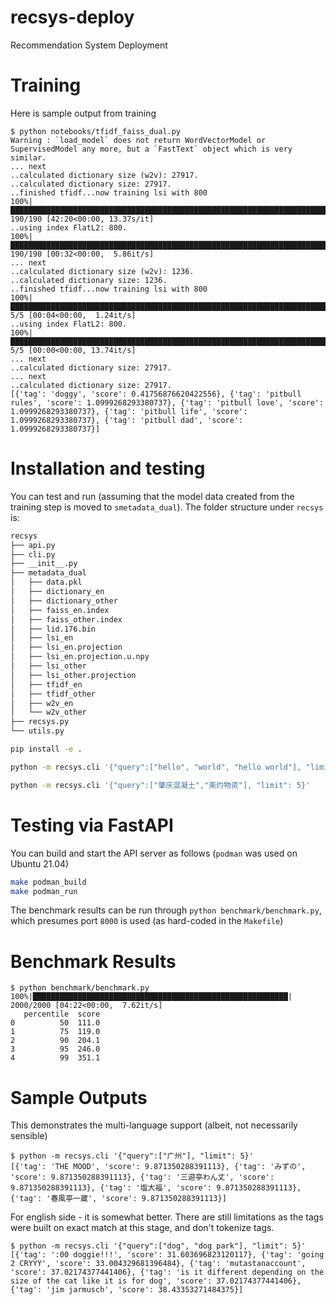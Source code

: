# recsys-deploy

Recommendation System Deployment

# Training

Here is sample output from training

```
$ python notebooks/tfidf_faiss_dual.py
Warning : `load_model` does not return WordVectorModel or SupervisedModel any more, but a `FastText` object which is very similar.
... next
..calculated dictionary size (w2v): 27917.
..calculated dictionary size: 27917.
..finished tfidf...now training lsi with 800
100%|█████████████████████████████████████████████████████████████████████████████████████████████████████| 190/190 [42:20<00:00, 13.37s/it]
..using index FlatL2: 800.
100%|█████████████████████████████████████████████████████████████████████████████████████████████████████| 190/190 [00:32<00:00,  5.86it/s]
... next
..calculated dictionary size (w2v): 1236.
..calculated dictionary size: 1236.
..finished tfidf...now training lsi with 800
100%|█████████████████████████████████████████████████████████████████████████████████████████████████████████| 5/5 [00:04<00:00,  1.24it/s]
..using index FlatL2: 800.
100%|█████████████████████████████████████████████████████████████████████████████████████████████████████████| 5/5 [00:00<00:00, 13.74it/s]
... next
..calculated dictionary size: 27917.
... next
..calculated dictionary size: 27917.
[{'tag': 'doggy', 'score': 0.41756876620422556}, {'tag': 'pitbull rules', 'score': 1.0999268293380737}, {'tag': 'pitbull love', 'score': 1.0999268293380737}, {'tag': 'pitbull life', 'score': 1.0999268293380737}, {'tag': 'pitbull dad', 'score': 1.0999268293380737}]
```

# Installation and testing

You can test and run (assuming that the model data created from the training step is moved to `smetadata_dual`). The folder structure under `recsys` is:

```sh
recsys
├── api.py
├── cli.py
├── __init__.py
├── metadata_dual
│   ├── data.pkl
│   ├── dictionary_en
│   ├── dictionary_other
│   ├── faiss_en.index
│   ├── faiss_other.index
│   ├── lid.176.bin
│   ├── lsi_en
│   ├── lsi_en.projection
│   ├── lsi_en.projection.u.npy
│   ├── lsi_other
│   ├── lsi_other.projection
│   ├── tfidf_en
│   ├── tfidf_other
│   ├── w2v_en
│   └── w2v_other
├── recsys.py
└── utils.py
```

```sh
pip install -e .
```

```sh
python -m recsys.cli '{"query":["hello", "world", "hello world"], "limit": 5}'

python -m recsys.cli '{"query":["肇庆混凝土","美灼物资"], "limit": 5}'
```

# Testing via FastAPI

You can build and start the API server as follows (`podman` was used on Ubuntu 21.04)

```sh
make podman_build
make podman_run
```

The benchmark results can be run through `python benchmark/benchmark.py`, which presumes port `8000` is used (as hard-coded in the `Makefile`)

# Benchmark Results

```
$ python benchmark/benchmark.py
100%|█████████████████████████████████████████████████████████| 2000/2000 [04:22<00:00,  7.62it/s]
   percentile  score
0          50  111.0
1          75  119.0
2          90  204.1
3          95  246.0
4          99  351.1
```

# Sample Outputs

This demonstrates the multi-language support (albeit, not necessarily sensible)

```
$ python -m recsys.cli '{"query":["广州"], "limit": 5}'
[{'tag': 'THE MOOD', 'score': 9.871350288391113}, {'tag': 'みずの', 'score': 9.871350288391113}, {'tag': '三遊亭わん丈', 'score': 9.871350288391113}, {'tag': '塩大福', 'score': 9.871350288391113}, {'tag': '春風亭一蔵', 'score': 9.871350288391113}]
```

For english side - it is somewhat better. There are still limitations as the tags were built on exact match at this stage, and don't tokenize tags.

```
$ python -m recsys.cli '{"query":["dog", "dog park"], "limit": 5}'
[{'tag': ':00 doggie!!!', 'score': 31.603696823120117}, {'tag': 'going 2 CRYYY', 'score': 33.004329681396484}, {'tag': 'mutastanaccount', 'score': 37.02174377441406}, {'tag': 'is it different depending on the size of the cat like it is for dog', 'score': 37.02174377441406}, {'tag': 'jim jarmusch', 'score': 38.43353271484375}]
```
